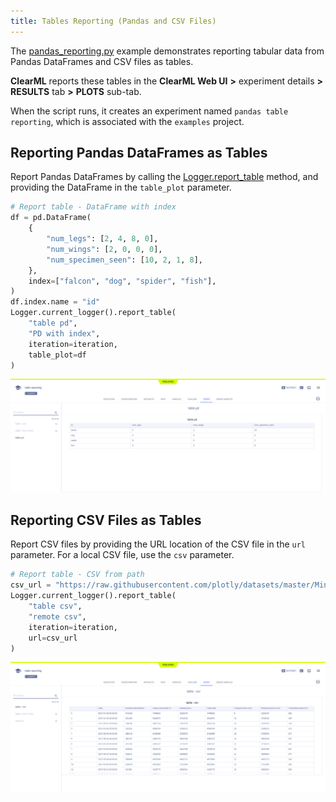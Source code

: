 ```yaml
---
title: Tables Reporting (Pandas and CSV Files)
---
```


The [pandas_reporting.py](https://github.com/allegroai/clearml/blob/master/examples/reporting/pandas_reporting.py) example demonstrates reporting tabular data from Pandas DataFrames and CSV files as tables. 

**ClearML** reports these tables in the **ClearML Web UI** **>** experiment details **>** **RESULTS** tab **>** **PLOTS** 
sub-tab. 

When the script runs, it creates an experiment named `pandas table reporting`, which is associated with the `examples` project.

## Reporting Pandas DataFrames as Tables

Report Pandas DataFrames by calling the [Logger.report_table](../../references/sdk/logger.md#report_table) 
method, and providing the DataFrame in the `table_plot` parameter.

```python
# Report table - DataFrame with index
df = pd.DataFrame(
    {
        "num_legs": [2, 4, 8, 0],
        "num_wings": [2, 0, 0, 0],
        "num_specimen_seen": [10, 2, 1, 8],
    },
    index=["falcon", "dog", "spider", "fish"],
)
df.index.name = "id"
Logger.current_logger().report_table(
    "table pd", 
    "PD with index", 
    iteration=iteration, 
    table_plot=df
)
```

![image](../../img/examples_reporting_12.png)

## Reporting CSV Files as Tables

Report CSV files by providing the URL location of the CSV file in the `url` parameter. For a local CSV file, use the `csv` parameter.

```python
# Report table - CSV from path
csv_url = "https://raw.githubusercontent.com/plotly/datasets/master/Mining-BTC-180.csv"
Logger.current_logger().report_table(
    "table csv", 
    "remote csv", 
    iteration=iteration, 
    url=csv_url
)
```

![image](../../img/examples_reporting_11.png)